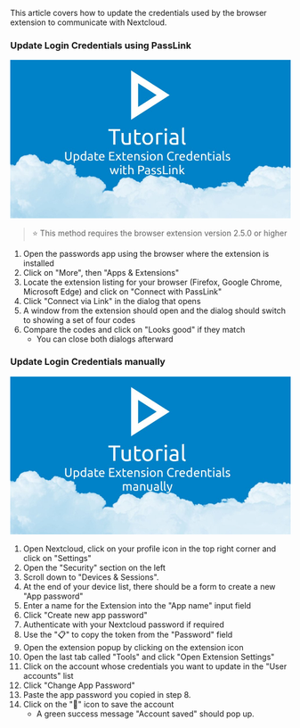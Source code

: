 This article covers how to update the credentials used by the browser extension to communicate with Nextcloud.

### Update Login Credentials using PassLink
[![How To: Update Nextcloud credentials](../_files/_previews/extension-update-credentials-passlink.jpg)](../_files/videos/extension-update-credentials-passlink.mp4)

> :star: This method requires the browser extension version 2.5.0 or higher

1. Open the passwords app using the browser where the extension is installed
2. Click on "More", then "Apps & Extensions"
3. Locate the extension listing for your browser (Firefox, Google Chrome, Microsoft Edge) and click on "Connect with PassLink"
4. Click "Connect via Link" in the dialog that opens
5. A window from the extension should open and the dialog should switch to showing a set of four codes
6. Compare the codes and click on "Looks good" if they match
    - You can close both dialogs afterward


### Update Login Credentials manually
[![How To: Update Nextcloud credentials manually](../_files/_previews/extension-update-credentials-manually.jpg)](../_files/videos/extension-update-credentials-manually.mp4)

1. Open Nextcloud, click on your profile icon in the top right corner and click on "Settings"
2. Open the "Security" section on the left
3. Scroll down to "Devices & Sessions".
4. At the end of your device list, there should be a form to create a new "App password"
5. Enter a name for the Extension into the "App name" input field
6. Click "Create new app password"
7. Authenticate with your Nextcloud password if required
8. Use the "📋" to copy the token from the "Password" field
9. Open the extension popup by clicking on the extension icon
10. Open the last tab called "Tools" and click "Open Extension Settings"
11. Click on the account whose credentials you want to update in the "User accounts" list
12. Click "Change App Password"
13. Paste the app password you copied in step 8.
14. Click on the "💾" icon to save the account
    - A green success message "Account saved" should pop up.
